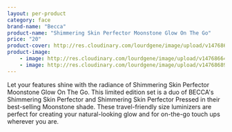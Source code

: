```yaml
---
layout: per-product
category: face
brand-name: "Becca"
product-name: "Shimmering Skin Perfector Moonstone Glow On The Go"
price: "20"
product-cover: http://res.cloudinary.com/lourdgene/image/upload/v1476866468/face/moonstone-glow550x550.jpg
product-image:
    - image: http://res.cloudinary.com/lourdgene/image/upload/v1476866468/face/moonstone-glow550x550.jpg
    - image: http://res.cloudinary.com/lourdgene/image/upload/v1476868925/face/Moonstone%20Glow%20On%20The%20Go/moonstone-glow-shade.jpg
---
```

Let your features shine with the radiance of Shimmering Skin Perfector Moonstone Glow On The Go. This limited edition set is a duo of BECCA's Shimmering Skin Perfector and Shimmering Skin Perfector Pressed in their best-selling Moonstone shade. These travel-friendly size luminizers are perfect for creating your natural-looking glow and for on-the-go touch ups wherever you are.

